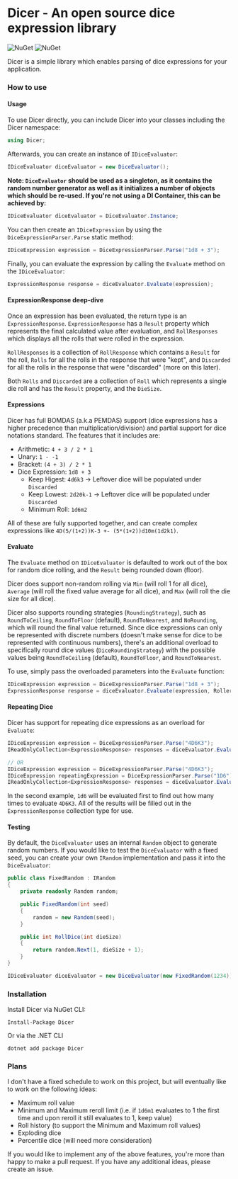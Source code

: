 # Dicer - An open source dice expression library

![NuGet](https://img.shields.io/nuget/v/Dicer)
![NuGet](https://img.shields.io/nuget/dt/Dicer)

Dicer is a simple library which enables parsing of dice expressions for your application.

### How to use

#### Usage

To use Dicer directly, you can include Dicer into your classes including the Dicer namespace:

```csharp
using Dicer;
```

Afterwards, you can create an instance of `IDiceEvaluator`:

```csharp
IDiceEvaluator diceEvaluator = new DiceEvaluator();
```

**Note: `DiceEvaluator` should be used as a singleton, as it contains the random number generator as well as it
initializes a number of objects which should be re-used. If you're not using a DI Container, this can be achieved by:**

```csharp
IDiceEvaluator diceEvaluator = DiceEvaluator.Instance;
```

You can then create an `IDiceExpression` by using the `DiceExpressionParser.Parse` static method:

```csharp
IDiceExpression expression = DiceExpressionParser.Parse("1d8 + 3");
```

Finally, you can evaluate the expression by calling the `Evaluate` method on the `IDiceEvaluator`:

```csharp
ExpressionResponse response = diceEvaluator.Evaluate(expression);
```

#### ExpressionResponse deep-dive

Once an expression has been evaluated, the return type is an `ExpressionResponse`. `ExpressionResponse` has a `Result`
property which represents the final calculated value after evaluation, and `RollResponses` which displays all the rolls
that were rolled in the expression.

`RollResponses` is a collection of `RollResponse` which contains a `Result` for the roll, `Rolls` for all the rolls in
the response that were "kept", and `Discarded` for all the rolls in the response that were "discarded" (more on this
later).

Both `Rolls` and `Discarded` are a collection of `Roll` which represents a single die roll and has the `Result`
property, and the `DieSize`.

#### Expressions

Dicer has full BOMDAS (a.k.a PEMDAS) support (dice expressions has a higher precedence than multiplication/division) and
partial support for dice notations standard. The features that it includes are:

- Arithmetic: `4 + 3 / 2 * 1`
- Unary: `1 - -1`
- Bracket: `(4 + 3) / 2 * 1`
- Dice Expression: `1d8 + 3`
    - Keep Higest: `4d6k3` -> Leftover dice will be populated under `Discarded`
    - Keep Lowest: `2d20k-1` -> Leftover dice will be populated under `Discarded`
    - Minimum Roll: `1d6m2`

All of these are fully supported together, and can create complex expressions like
`4D(5/(1+2))K-3 +- (5*(1+2))d10m(1d2k1)`.

#### Evaluate

The `Evaluate` method on `IDiceEvaluator` is defaulted to work out of the box for random dice rolling, and the `Result`
being rounded down (floor).

Dicer does support non-random rolling via `Min` (will roll 1 for all dice), `Average` (will roll the fixed value average
for all dice), and `Max` (will roll the die size for all dice).

Dicer also supports rounding strategies (`RoundingStrategy`), such as `RoundToCeiling`, `RoundToFloor` (default),
`RoundToNearest`, and `NoRounding`, which will round the final value returned. Since dice expressions can only be
represented with discrete numbers (doesn't make sense for dice to be represented with continuous numbers), there's an
additional overload to specifically round dice values (`DiceRoundingStrategy`) with the possible values being
`RoundToCeiling` (default), `RoundToFloor`, and `RoundToNearest`.

To use, simply pass the overloaded parameters into the `Evaluate` function:

```csharp
IDiceExpression expression = DiceExpressionParser.Parse("1d8 + 3");
ExpressionResponse response = diceEvaluator.Evaluate(expression, Roller.Max, RoundingStrategy.NoRounding, DiceRoundingStrategy.RoundToNearest);
```

#### Repeating Dice

Dicer has support for repeating dice expressions as an overload for `Evaluate`:

```csharp
IDiceExpression expression = DiceExpressionParser.Parse("4D6K3");
IReadOnlyCollection<ExpressionResponse> responses = diceEvaluator.Evaluate(expression, 6);

// OR
IDiceExpression expression = DiceExpressionParser.Parse("4D6K3");
IDiceExpression repeatingExpression = DiceExpressionParser.Parse("1D6");
IReadOnlyCollection<ExpressionResponse> responses = diceEvaluator.Evaluate(expression, repeatingExpression);
```

In the second example, `1d6` will be evaluated first to find out how many times to evaluate `4D6K3`. All of the results
will be filled out in the `ExpressionResponse` collection type for use.

#### Testing

By default, the `DiceEvaluator` uses an internal `Random` object to generate random numbers. If you would like to test
the `DiceEvaluator` with a fixed seed, you can create your own `IRandom` implementation and pass it into the
`DiceEvaluator`:

```csharp
public class FixedRandom : IRandom
{
    private readonly Random random;

    public FixedRandom(int seed)
    {
        random = new Random(seed);
    }

    public int RollDice(int dieSize)
    {
        return random.Next(1, dieSize + 1);
    }
}

IDiceEvaluator diceEvaluator = new DiceEvaluator(new FixedRandom(1234));
```

### Installation

Install Dicer via NuGet CLI:

```
Install-Package Dicer
```

Or via the .NET CLI

```
dotnet add package Dicer
```

### Plans

I don't have a fixed schedule to work on this project, but will eventually like to work on the following ideas:

- Maximum roll value
- Minimum and Maximum reroll limit (i.e. if `1d6m1` evaluates to 1 the first time and upon reroll it still evaluates to
  1, keep value)
- Roll history (to support the Minimum and Maximum roll values)
- Exploding dice
- Percentile dice (will need more consideration)

If you would like to implement any of the above features, you're more than happy to make a pull request. If you have any
additional ideas, please create an issue.